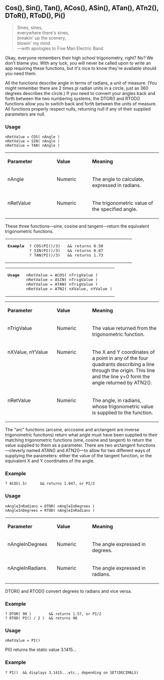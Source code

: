 ## Cos(), Sin(), Tan(), ACos(), ASin(), ATan(), ATn2(), DToR(), RToD(), Pi()

>Sines, sines,<br>
 everywhere there's sines,<br>
 breakin' up the scenery,<br>
 blowin' my mind<br>
 &mdash;with apologies to Five Man Electric Band

Okay, everyone remembers their high school trigonometry, right? No? We don't blame you. With any luck, you will never be called upon to write an app requiring these functions, but it's nice to know they're available should you need them.

All the functions describe angle in terms of radians, a unit of measure. (You might remember  there are 2 times pi radian units in a circle, just as 360 degrees describes the circle.) If you need to convert your angles back and forth between the two numbering systems, the DTOR() and RTOD() functions allow you to switch back and forth between the units of measure. All functions properly respect nulls, returning null if any of their supplied parameters are null.

### Usage

```foxpro
nRetValue = COS( nAngle )
nRetValue = SIN( nAngle )
nRetValue = TAN( nAngle )
```
<table>
<tr>
  <td width="32%" valign="top">
  <p><b>Parameter</b></p>
  </td>
  <td width=23% valign=top>
  <p><b>Value</b></p>
  </td>
  <td width=45% valign=top>
  <p><b>Meaning</b></p>
  </td>
 </tr>
<tr>
  <td width="32%" valign="top">
  <p>nAngle</p>
  </td>
  <td width=23% valign=top>
  <p>Numeric</p>
  </td>
  <td width=45% valign=top>
  <p>The angle to calculate, expressed in radians.</p>
  </td>
 </tr>
<tr>
  <td width="32%" valign="top">
  <p>nRetValue</p>
  </td>
  <td width=23% valign=top>
  <p>Numeric</p>
  </td>
  <td width=45% valign=top>
  <p>The trigonometric value of the specified angle.</p>
  </td>
 </tr>
</table>

These three functions&mdash;sine, cosine and tangent&mdash;return the equivalent trigonometric functions.

<table>
<tr>
  <td width="17%" valign="top">
<pre><b>Example</b></pre>
  </td>
  <td width=83% valign=top>
<pre>? COS(PI()/3)   &amp;&amp; returns 0.50
? SIN(PI()/3)   &amp;&amp; returns 0.87
? TAN(PI()/3)   &amp;&amp; returns 1.73</pre>
  </td>
 </tr>
</table>

<table>
<tr>
  <td width="17%" valign="top">
<pre><b>Usage</b></pre>
  </td>
  <td width=83% valign=top>
<pre>nRetValue = ACOS( nTrigValue )
nRetValue = ASIN( nTrigValue )
nRetValue = ATAN( nTrigValue )
nRetValue = ATN2( nXValue, nYValue )</pre>
  </td>
 </tr>
</table>

<table>
<tr>
  <td width="32%" valign="top">
  <p><b>Parameter</b></p>
  </td>
  <td width=23% valign=top>
  <p><b>Value</b></p>
  </td>
  <td width=45% valign=top>
  <p><b>Meaning</b></p>
  </td>
 </tr>
<tr>
  <td width="32%" valign="top">
  <p>nTrigValue</p>
  </td>
  <td width=23% valign=top>
  <p>Numeric</p>
  </td>
  <td width=45% valign=top>
  <p>The value returned from the trigonometric function.</p>
  </td>
 </tr>
<tr>
  <td width="32%" valign="top">
  <p>nXValue, nYValue</p>
  </td>
  <td width=23% valign=top>
  <p>Numeric</p>
  </td>
  <td width=45% valign=top>
  <p>The X and Y coordinates of a point in any of the four quadrants describing a line through the origin. This line and the line y=0 form the angle returned by ATN2().</p>
  </td>
 </tr>
<tr>
  <td width="32%" valign="top">
  <p>nRetValue</p>
  </td>
  <td width=23% valign=top>
  <p>Numeric</p>
  </td>
  <td width=45% valign=top>
  <p>The angle, in radians, whose trigonometric value is supplied to the function.</p>
  </td>
 </tr>
</table>

The "arc" functions (arcsine, arccosine and arctangent are inverse trigonometric functions) return what angle must have been supplied to their matching trigonometric functions (sine, cosine and tangent) to return the value supplied to them as a parameter. There are two arctangent functions&mdash;cleverly named ATAN() and ATN2()&mdash;to allow for two different ways of supplying the parameters: either the value of the tangent function, or the equivalent X and Y coordinates of the angle.

### Example

```foxpro
? ACOS(.5)      && returns 1.047, or PI/3
```
### Usage

```foxpro
nAngleInRadians = DTOR( nAngleInDegrees )
nAngleInDegrees = RTOD( nAngleInRadians )
```
<table>
<tr>
  <td width="32%" valign="top">
  <p><b>Parameter</b></p>
  </td>
  <td width=23% valign=top>
  <p><b>Value</b></p>
  </td>
  <td width=45% valign=top>
  <p><b>Meaning</b></p>
  </td>
 </tr>
<tr>
  <td width="32%" valign="top">
  <p>nAngleInDegrees </p>
  </td>
  <td width=23% valign=top>
  <p>Numeric</p>
  </td>
  <td width=45% valign=top>
  <p>The angle expressed in degrees.</p>
  </td>
 </tr>
<tr>
  <td width="32%" valign="top">
  <p>nAngleInRadians</p>
  </td>
  <td width=23% valign=top>
  <p>Numeric</p>
  </td>
  <td width=45% valign=top>
  <p>The angle expressed in radians.</p>
  </td>
 </tr>
</table>

DTOR() and RTOD() convert degrees to radians and vice versa.

### Example

```foxpro
? DTOR( 90 )        && returns 1.57, or PI/2
? RTOD( PI() / 2 )  && returns 90
```
### Usage

```foxpro
nRetValue = PI()
```

PI() returns the static value 3.1415...

### Example

```foxpro
? PI()  && displays 3.1415...etc., depending on SET(DECIMALS)
```